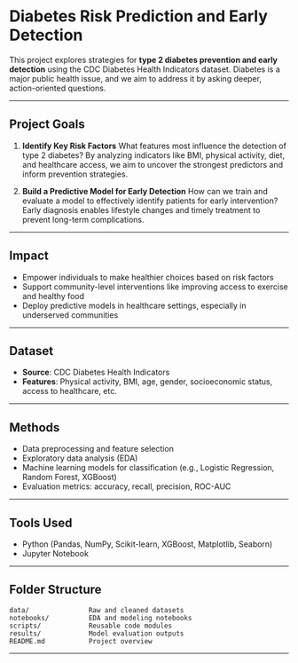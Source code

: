 # Diabetes Risk Prediction and Early Detection

This project explores strategies for **type 2 diabetes prevention and early detection** using the CDC Diabetes Health Indicators dataset. Diabetes is a major public health issue, and we aim to address it by asking deeper, action-oriented questions.

---

## Project Goals

1. **Identify Key Risk Factors**
   What features most influence the detection of type 2 diabetes? By analyzing indicators like BMI, physical activity, diet, and healthcare access, we aim to uncover the strongest predictors and inform prevention strategies.

2. **Build a Predictive Model for Early Detection**
   How can we train and evaluate a model to effectively identify patients for early intervention? Early diagnosis enables lifestyle changes and timely treatment to prevent long-term complications.

---

## Impact

* Empower individuals to make healthier choices based on risk factors
* Support community-level interventions like improving access to exercise and healthy food
* Deploy predictive models in healthcare settings, especially in underserved communities

---

## Dataset

* **Source**: CDC Diabetes Health Indicators
* **Features**: Physical activity, BMI, age, gender, socioeconomic status, access to healthcare, etc.

---

## Methods

* Data preprocessing and feature selection
* Exploratory data analysis (EDA)
* Machine learning models for classification (e.g., Logistic Regression, Random Forest, XGBoost)
* Evaluation metrics: accuracy, recall, precision, ROC-AUC

---

## Tools Used

* Python (Pandas, NumPy, Scikit-learn, XGBoost, Matplotlib, Seaborn)
* Jupyter Notebook

---

## Folder Structure

```
data/               Raw and cleaned datasets
notebooks/          EDA and modeling notebooks
scripts/            Reusable code modules
results/            Model evaluation outputs
README.md           Project overview
```

---